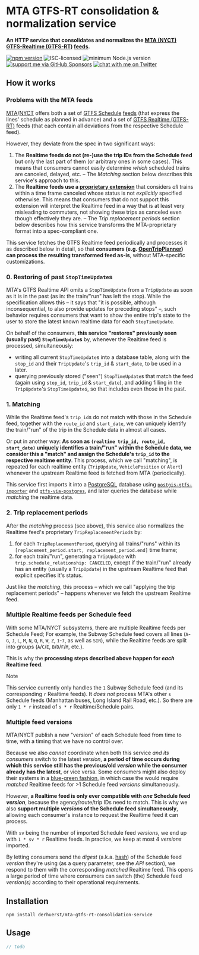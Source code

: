 # MTA GTFS-RT consolidation & normalization service

**An HTTP service that consolidates and normalizes the [MTA (NYCT)](https://en.wikipedia.org/wiki/New_York_City_Transit_Authority) [GTFS-Realtime (GTFS-RT)](https://gtfs.org/realtime/) [feeds](https://api.mta.info/).**

[![npm version](https://img.shields.io/npm/v/mta-gtfs-rt-consolidation-service.svg)](https://www.npmjs.com/package/mta-gtfs-rt-consolidation-service)
![ISC-licensed](https://img.shields.io/github/license/derhuerst/mta-gtfs-rt-consolidation-service.svg)
![minimum Node.js version](https://img.shields.io/node/v/mta-gtfs-rt-consolidation-service.svg)
[![support me via GitHub Sponsors](https://img.shields.io/badge/support%20me-donate-fa7664.svg)](https://github.com/sponsors/derhuerst)
[![chat with me on Twitter](https://img.shields.io/badge/chat%20with%20me-on%20Twitter-1da1f2.svg)](https://twitter.com/derhuerst)


## How it works

### Problems with the MTA feeds

[MTA](https://en.wikipedia.org/wiki/Metropolitan_Transportation_Authority)/[NYCT](https://en.wikipedia.org/wiki/New_York_City_Transit_Authority) offers both a set of [GTFS Schedule](https://gtfs.org/schedule/) [feeds](https://new.mta.info/developers) (that express the lines' schedule as planned in advance) and a set of [GTFS Realtime (GTFS-RT)](https://gtfs.org/realtime) feeds (that each contain all deviations from the respective Schedule feed).

However, they deviate from the spec in two significant ways:
1. The **Realtime feeds do not (re-)use the trip IDs from the Schedule feed** but only the last part of them (or arbitrary ones in some cases). This means that consumers cannot easily determine *which* scheduled trains are canceled, delayed, etc. – The *Matching* section below describes this service's approach to this.
2. The **Realtime feeds use a [proprietary extension](https://web.archive.org/web/20240220224602/https://api.mta.info/GTFS.pdf)** that considers *all* trains within a time frame canceled whose status is not *explicitly* specified otherwise. This means that consumers that do not support this extension will interpret the Realtime feed in a way that is at least very misleading to commuters, not showing these trips as canceled even though effectively they are. – The *Trip replacement periods* section below describes how this service transforms the MTA-proprietary format into a spec-compliant one.

This service fetches the GTFS Realtime feed periodically and processes it as described below in detail, so that **consumers (e.g. [OpenTripPlanner](https://opentripplanner.org)) can process the resulting transformed feed as-is**, without MTA-specific customizations.

### 0. Restoring of past `StopTimeUpdate`s

MTA's GTFS Realtime API omits a `StopTimeUpdate` from a `TripUpdate` as soon as it is in the past (as in: the train/"run" has left the stop). While the specification allows this – it says that "it is possible, although inconsequential, to also provide updates for preceding stops" –, such behavior requires consumers that want to show the entire trip's state to the user to store the latest known realtime data for each `StopTimeUpdate`.

On behalf of the consumers, **this service "restores" previously seen (usually past) `StopTimeUpdate`s** by, whenever the Realtime feed is processed, simultaneously:
- writing all current `StopTimeUpdate`s into a database table, along with the `stop_id` and their `TripUpdate`'s `trip_id` & `start_date`, to be used in a later.
- querying previously stored ("seen") `StopTimeUpdate`s that match the feed (again using `stop_id`, `trip_id` & `start_date`), and adding filling in the `TripUpdate`'s `StopTimeUpdate`s, so that includes even those in the past.

### 1. Matching

While the Realtime feed's `trip_id`s do not match with those in the Schedule feed, together with the `route_id` and `start_date`, we can uniquely identify the train/"run" of the trip in the Schedule data in almost all cases.

Or put in another way: **As soon as `(realtime trip_id, route_id, start_date)` uniquely identifies a train/"run" within the Schedule data, we consider this a "match" and assign the Schedule's `trip_id` to the respective realtime entity**. This process, which we call "matching", is repeated for each realtime entity (`TripUpdate`, `VehiclePosition` or `Alert`) whenever the upstream Realtime feed is fetched from MTA (periodically).

This service first imports it into a [PostgreSQL](https://www.postgresql.org) database using [`postgis-gtfs-importer`](https://github.com/mobidata-bw/postgis-gtfs-importer) and [`gtfs-via-postgres`](https://github.com/public-transport/gtfs-via-postgres), and later queries the database while *matching* the realtime data.

### 2. Trip replacement periods

After the *matching* process (see above), this service also normalizes the Realtime feed's proprietary `TripReplacementPeriod`s by:
1. for each `TripReplacementPeriod`, querying all trains/"runs" within its `[replacement_period.start, replacement_period.end]` time frame;
2. for each train/"run", generating a `TripUpdate` with `trip.schedule_relationship: CANCELED`, except if the train/"run" already has an entity (usually a `TripUpdate`) in the upstream Realtime feed that explicit specifies it's status.

Just like the *matching*, this process – which we call "applying the trip replacement periods" – happens whenever we fetch the upstream Realtime feed.

### Multiple Realtime feeds per Schedule feed

With some MTA/NYCT subsystems, there are multiple Realtime feeds per Schedule Feed; For example, the Subway Schedule feed covers all lines (`A`-`G`, `J`, `L`, `M`, `N`, `Q`, `R`, `W`, `Z`, `1`-`7`, as well as `SIR`), while the Realtime feeds are split into groups (`A`/`C`/`E`, `B`/`D`/`F`/`M`, etc.).

This is why the **processing steps described above happen for *each* Realtime feed**.

> [!NOTE]
> This service currently only handles the `1` Subway Schedule feed (and its corresponding `r` Realtime feeds). It *does not* process MTA's other `s` Schedule feeds (Manhattan buses, Long Island Rail Road, etc.). So there are only `1 * r` instead of `s * r` Realtime/Schedule pairs.

### Multiple feed versions

MTA/NYCT publish a new "version" of each Schedule feed from time to time, with a timing that we have no control over.

Because we also *cannot* coordinate when both this service *and its consumers* switch to the latest *version*, **a period of time occurs during which this service still has the previous/old *version* while the consumer already has the latest**, or vice versa. Some consumers might also deploy their systems in a [blue-green fashion](https://en.wikipedia.org/wiki/Blue–green_deployment), in which case the would require *matched* Realtime feeds for >1 Schedule feed *versions* simultaneously.

However, **a Realtime feed is only ever compatible with *one* Schedule feed *version***, because the agency/route/trip IDs need to match. This is why we also **support multiple *versions* of the Schedule feed simultaneously**, allowing each consumer's instance to request the Realtime feed it can process.

With `sv` being the number of imported Schedule feed *versions*, we end up with `1 * sv * r` Realtime feeds. In practice, we keep at most 4 *versions* imported.

By letting consumers send the *digest* (a.k.a. [hash](https://en.wikipedia.org/wiki/Hash_function)) of the Schedule feed *version* they're using (as a query parameter, see the *API* section), we respond to them with the corresponding *matched* Realtime feed. This opens a large period of time where consumers can switch (the) Schedule feed *version(s)* according to their operational requirements.


## Installation

```shell
npm install derhuerst/mta-gtfs-rt-consolidation-service
```


## Usage

```js
// todo
```
